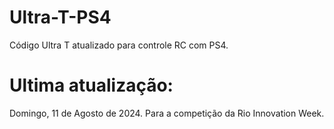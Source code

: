 # Ultra-T-PS4
Código Ultra T atualizado para controle RC com PS4.

# Ultima atualização:
Domingo, 11 de Agosto de 2024. Para a competição da Rio Innovation Week.
